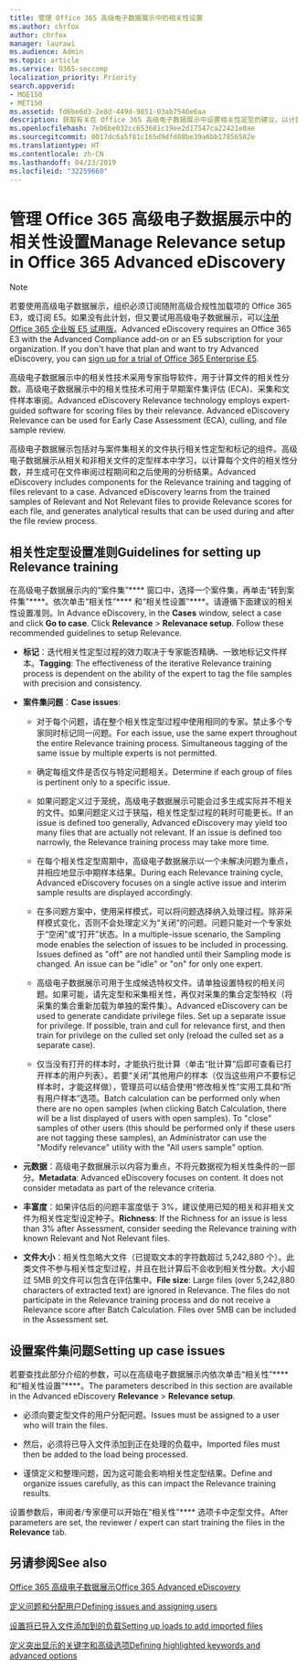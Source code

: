 ```yaml
---
title: 管理 Office 365 高级电子数据展示中的相关性设置
ms.author: chrfox
author: chrfox
manager: laurawi
ms.audience: Admin
ms.topic: article
ms.service: O365-seccomp
localization_priority: Priority
search.appverid:
- MOE150
- MET150
ms.assetid: fd6be6d3-2e8d-449d-9851-03ab7546e6aa
description: 获取有关在 Office 365 高级电子数据展示中设置相关性定型的建议，以计算文件相关性分数并生成分析结果。
ms.openlocfilehash: 7e06be032cc653681c19ee2d17547ca22421e0ae
ms.sourcegitcommit: 0017dc6a5f81c165d9dfd88be39a6bb17856582e
ms.translationtype: HT
ms.contentlocale: zh-CN
ms.lasthandoff: 04/23/2019
ms.locfileid: "32259660"
---
```

# <a name="manage-relevance-setup-in-office-365-advanced-ediscovery"></a><span data-ttu-id="76136-103">管理 Office 365 高级电子数据展示中的相关性设置</span><span class="sxs-lookup"><span data-stu-id="76136-103">Manage Relevance setup in Office 365 Advanced eDiscovery</span></span>

> [!NOTE]
> <span data-ttu-id="76136-p101">若要使用高级电子数据展示，组织必须订阅随附高级合规性加载项的 Office 365 E3，或订阅 E5。如果没有此计划，但又要试用高级电子数据展示，可以[注册 Office 365 企业版 E5 试用版](https://go.microsoft.com/fwlink/p/?LinkID=698279)。</span><span class="sxs-lookup"><span data-stu-id="76136-p101">Advanced eDiscovery requires an Office 365 E3 with the Advanced Compliance add-on or an E5 subscription for your organization. If you don't have that plan and want to try Advanced eDiscovery, you can [sign up for a trial of Office 365 Enterprise E5](https://go.microsoft.com/fwlink/p/?LinkID=698279).</span></span> 
  
 <span data-ttu-id="76136-p102">高级电子数据展示中的相关性技术采用专家指导软件，用于计算文件的相关性分数。高级电子数据展示中的相关性技术可用于早期案件集评估 (ECA)、采集和文件样本审阅。</span><span class="sxs-lookup"><span data-stu-id="76136-p102">Advanced eDiscovery Relevance technology employs expert-guided software for scoring files by their relevance. Advanced eDiscovery Relevance can be used for Early Case Assessment (ECA), culling, and file sample review.</span></span> 
  
 <span data-ttu-id="76136-p103">高级电子数据展示包括对与案件集相关的文件执行相关性定型和标记的组件。高级电子数据展示从相关和非相关文件的定型样本中学习，以计算每个文件的相关性分数，并生成可在文件审阅过程期间和之后使用的分析结果。</span><span class="sxs-lookup"><span data-stu-id="76136-p103">Advanced eDiscovery includes components for the Relevance training and tagging of files relevant to a case. Advanced eDiscovery learns from the trained samples of Relevant and Not Relevant files to provide Relevance scores for each file, and generates analytical results that can be used during and after the file review process.</span></span> 
  
## <a name="guidelines-for-setting-up-relevance-training"></a><span data-ttu-id="76136-110">相关性定型设置准则</span><span class="sxs-lookup"><span data-stu-id="76136-110">Guidelines for setting up Relevance training</span></span>

 <span data-ttu-id="76136-p104">在高级电子数据展示内的“案件集”\*\*\*\* 窗口中，选择一个案件集，再单击“转到案件集”\*\*\*\*。依次单击“相关性”\*\*\*\* 和“相关性设置”\*\*\*\*。请遵循下面建议的相关性设置准则。</span><span class="sxs-lookup"><span data-stu-id="76136-p104">In Advance eDiscovery, in the **Cases** window, select a case and click **Go to case**. Click **Relevance** \> **Relevanace setup**. Follow these recommended guidelines to setup Relevance.</span></span> 
  
- <span data-ttu-id="76136-114">**标记**：迭代相关性定型过程的效力取决于专家能否精确、一致地标记文件样本。</span><span class="sxs-lookup"><span data-stu-id="76136-114">**Tagging**: The effectiveness of the iterative Relevance training process is dependent on the ability of the expert to tag the file samples with precision and consistency.</span></span>
    
- <span data-ttu-id="76136-115">**案件集问题**：</span><span class="sxs-lookup"><span data-stu-id="76136-115">**Case issues**:</span></span> 
    
  - <span data-ttu-id="76136-p105">对于每个问题，请在整个相关性定型过程中使用相同的专家。禁止多个专家同时标记同一问题。</span><span class="sxs-lookup"><span data-stu-id="76136-p105">For each issue, use the same expert throughout the entire Relevance training process. Simultaneous tagging of the same issue by multiple experts is not permitted.</span></span>
    
  - <span data-ttu-id="76136-118">确定每组文件是否仅与特定问题相关。</span><span class="sxs-lookup"><span data-stu-id="76136-118">Determine if each group of files is pertinent only to a specific issue.</span></span> 
    
  - <span data-ttu-id="76136-p106">如果问题定义过于笼统，高级电子数据展示可能会过多生成实际并不相关的文件。如果问题定义过于狭隘，相关性定型过程的耗时可能更长。</span><span class="sxs-lookup"><span data-stu-id="76136-p106">If an issue is defined too generally, Advanced eDiscovery may yield too many files that are actually not relevant. If an issue is defined too narrowly, the Relevance training process may take more time.</span></span> 
    
  - <span data-ttu-id="76136-121">在每个相关性定型周期中，高级电子数据展示以一个未解决问题为重点，并相应地显示中期样本结果。</span><span class="sxs-lookup"><span data-stu-id="76136-121">During each Relevance training cycle, Advanced eDiscovery focuses on a single active issue and interim sample results are displayed accordingly.</span></span>
    
  - <span data-ttu-id="76136-p107">在多问题方案中，使用采样模式，可以将问题选择纳入处理过程。除非采样模式变化，否则不会处理定义为“关闭”的问题。问题只能对一个专家处于“空闲”或“打开”状态。</span><span class="sxs-lookup"><span data-stu-id="76136-p107">In a multiple-issue scenario, the Sampling mode enables the selection of issues to be included in processing. Issues defined as "off" are not handled until their Sampling mode is changed. An issue can be "idle" or "on" for only one expert.</span></span>
    
  -  <span data-ttu-id="76136-p108">高级电子数据展示可用于生成候选特权文件。请单独设置特权的相关问题。如果可能，请先定型和采集相关性，再仅对采集的集合定型特权（将采集的集合重新加载为单独的案件集）。</span><span class="sxs-lookup"><span data-stu-id="76136-p108">Advanced eDiscovery can be used to generate candidate privilege files. Set up a separate issue for privilege. If possible, train and cull for relevance first, and then train for privilege on the culled set only (reload the culled set as a separate case).</span></span> 
    
  - <span data-ttu-id="76136-p109">仅当没有打开的样本时，才能执行批计算（单击“批计算”后即可查看已打开样本的用户列表）。若要“关闭”其他用户的样本（仅当这些用户不要标记样本时，才能这样做），管理员可以结合使用“修改相关性”实用工具和“所有用户样本”选项。</span><span class="sxs-lookup"><span data-stu-id="76136-p109">Batch calculation can be performed only when there are no open samples (when clicking Batch Calculation, there will be a list displayed of users with open samples). To "close" samples of other users (this should be performed only if these users are not tagging these samples), an Administrator can use the "Modify relevance" utility with the "All users sample" option.</span></span>
    
- <span data-ttu-id="76136-p110">**元数据**：高级电子数据展示以内容为重点，不将元数据视为相关性条件的一部分。</span><span class="sxs-lookup"><span data-stu-id="76136-p110">**Metadata**: Advanced eDiscovery focuses on content. It does not consider metadata as part of the relevance criteria.</span></span> 
    
- <span data-ttu-id="76136-132">**丰富度**：如果评估后的问题丰富度低于 3%，建议使用已知的相关和非相关文件为相关性定型设定种子。</span><span class="sxs-lookup"><span data-stu-id="76136-132">**Richness**: If the Richness for an issue is less than 3% after Assessment, consider seeding the Relevance training with known Relevant and Not Relevant files.</span></span>
    
- <span data-ttu-id="76136-p111">**文件大小**：相关性忽略大文件（已提取文本的字符数超过 5,242,880 个）。此类文件不参与相关性定型过程，并且在批计算后不会收到相关性分数。大小超过 5MB 的文件可以包含在评估集中。</span><span class="sxs-lookup"><span data-stu-id="76136-p111">**File size**: Large files (over 5,242,880 characters of extracted text) are ignored in Relevance. The files do not participate in the Relevance training process and do not receive a Relevance score after Batch Calculation. Files over 5MB can be included in the Assessment set.</span></span>
    
## <a name="setting-up-case-issues"></a><span data-ttu-id="76136-136">设置案件集问题</span><span class="sxs-lookup"><span data-stu-id="76136-136">Setting up case issues</span></span>

<span data-ttu-id="76136-137">若要查找此部分介绍的参数，可以在高级电子数据展示内依次单击“相关性”\*\*\*\* 和“相关性设置”\*\*\*\*。</span><span class="sxs-lookup"><span data-stu-id="76136-137">The parameters described in this section are available in the Advanced eDiscovery **Relevance** \> **Relevance setup**.</span></span> 
  
- <span data-ttu-id="76136-138">必须向要定型文件的用户分配问题。</span><span class="sxs-lookup"><span data-stu-id="76136-138">Issues must be assigned to a user who will train the files.</span></span>
    
- <span data-ttu-id="76136-139">然后，必须将已导入文件添加到正在处理的负载中。</span><span class="sxs-lookup"><span data-stu-id="76136-139">Imported files must then be added to the load being processed.</span></span>
    
- <span data-ttu-id="76136-140">谨慎定义和整理问题，因为这可能会影响相关性定型结果。</span><span class="sxs-lookup"><span data-stu-id="76136-140">Define and organize issues carefully, as this can impact the Relevance training results.</span></span>
    
<span data-ttu-id="76136-141">设置参数后，审阅者/专家便可以开始在“相关性”\*\*\*\* 选项卡中定型文件。</span><span class="sxs-lookup"><span data-stu-id="76136-141">After parameters are set, the reviewer / expert can start training the files in the **Relevance** tab.</span></span> 
  
## <a name="see-also"></a><span data-ttu-id="76136-142">另请参阅</span><span class="sxs-lookup"><span data-stu-id="76136-142">See also</span></span>

[<span data-ttu-id="76136-143">Office 365 高级电子数据展示</span><span class="sxs-lookup"><span data-stu-id="76136-143">Office 365 Advanced eDiscovery</span></span>](office-365-advanced-ediscovery.md)
  
[<span data-ttu-id="76136-144">定义问题和分配用户</span><span class="sxs-lookup"><span data-stu-id="76136-144">Defining issues and assigning users</span></span>](define-issues-and-assign-users.md)
  
[<span data-ttu-id="76136-145">设置将已导入文件添加到的负载</span><span class="sxs-lookup"><span data-stu-id="76136-145">Setting up loads to add imported files</span></span>](set-up-loads-to-add-imported-files.md)
  
[<span data-ttu-id="76136-146">定义突出显示的关键字和高级选项</span><span class="sxs-lookup"><span data-stu-id="76136-146">Defining highlighted keywords and advanced options</span></span>](define-highlighted-keywords-and-advanced-options.md)

